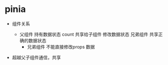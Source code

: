 # pinia

- 组件关系
  - 父组件
    持有数据状态 count  共享给子组件
    修改数据状态
    兄弟组件 共享正确的数据状态
    - 兄弟组件
      不能直接修改props 数据


- 超越父子组件通信，共享